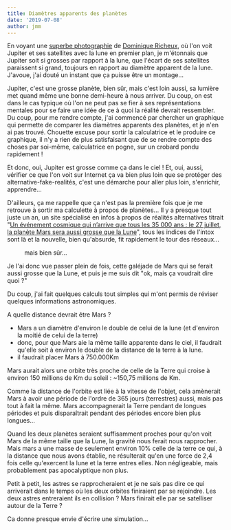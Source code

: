 ```yaml
---
title: Diamètres apparents des planètes
date: '2019-07-08'
author: jmm
---
```


En voyant une [superbe photographie](https://500px.com/photo/311677709/notre-lune-jupiter-et-ses-4-lunes-by-dominique-richeux-photography) de [Dominique Richeux](https://www.facebook.com/Photography.Domi.Art), où l'on voit Jupiter et ses satellites avec la lune en premier plan, je m'étonnais que Jupiter soit si grosses par rapport à la lune, que l'écart de ses satellites paraissent si grand, toujours en rapport au diamètre apparent de la lune. J'avoue, j'ai douté un instant que ça puisse être un montage...

Jupiter, c'est une grosse planète, bien sûr, mais c'est loin aussi, sa lumière met quand même une bonne demi-heure à nous arriver. Du coup, on est dans le cas typique où l'on ne peut pas se fier à ses représentations mentales pour se faire une idée de ce à quoi la réalité devrait ressembler. Du coup, pour me rendre compte, j'ai commencé par chercher un graphique qui permette de comparer les diamètres apparents des planètes, et je n'en ai pas trouvé. Chouette excuse pour sortir la calculatrice et le produire ce graphique, il n'y a rien de plus satisfaisant que de se rendre compte des choses par soi-même, calculatrice en pogne, sur un crobard pondu rapidement !

Et donc, oui, Jupiter est grosse comme ça dans le ciel ! Et, oui, aussi, vérifier ce que l'on voit sur Internet ça va bien plus loin que se protéger des alternative-fake-realités, c'est une démarche pour aller plus loin, s'enrichir, apprendre...

D'ailleurs, ça me rappelle que ça n'est pas la première fois que je me retrouve à sortir ma calculette à propos de planètes... Il y a presque tout juste un an, un site spécialisé en infos à propos de réalités alternatives titrait "[Un événement cosmique qui n’arrive que tous les 35 000 ans : le 27 juillet, la planète Mars sera aussi grosse que la Lune](http://www.scienceinfo.fr/le-27-juillet-la-planete-mars-sera-aussi-grosse-que-la-lune/)", tous les indices de l'intox sont là et la nouvelle, bien qu'absurde, fit rapidement le tour des réseaux...

<!-- wp:image {"id":122} -->
<figure class="wp-block-image"><img src="https://jmuffat.com/wp-content/uploads/2019/07/mars_aussi_grosse_lune_.jpg" alt="" class="wp-image-122"/><figcaption>mais bien sûr...</figcaption></figure>
<!-- /wp:image -->

Je l'ai donc vue passer plein de fois, cette galéjade de Mars qui se ferait aussi grosse que la Lune, et puis je me suis dit "ok, mais ça voudrait dire quoi ?"

Du coup, j'ai fait quelques calculs tout simples qui m'ont permis de réviser quelques informations astronomiques.

A quelle distance devrait être Mars ?

 - Mars a un diamètre d'environ le double de celui de la lune (et d'environ la moitié de celui de la terre)
 - donc, pour que Mars aie la même taille apparente dans le ciel, il faudrait qu'elle soit à environ le double de la distance de la terre à la lune.
 - il faudrait placer Mars à 750.000Km

Mars aurait alors une orbite très proche de celle de la Terre qui croise à environ 150 millions de Km du soleil : ~150,75 millions de Km.

Comme la distance de l'orbite est liée à la vitesse de l'objet, cela amènerait Mars à avoir une période de l'ordre de 365 jours (terrestres) aussi, mais pas tout à fait la même. Mars accompagnerait la Terre pendant de longues périodes et puis disparaîtrait pendant des périodes encore bien plus longues...

Quand les deux planètes seraient suffisamment proches pour qu'on voit Mars de la même taille que la Lune, la gravité nous ferait nous rapprocher. Mais mars a une masse de seulement environ 10% celle de la terre ce qui, à la distance que nous avons établie, ne résulterait qu'en une force de 2,4 fois celle qu'exercent la lune et la terre entres elles. Non négligeable, mais probablement pas apocalyptique non plus.

Petit à petit, les astres se rapprocheraient et je ne sais pas dire ce qui arriverait dans le temps où les deux orbites finiraient par se rejoindre. Les deux astres entreraient ils en collision ? Mars finirait elle par se satelliser autour de la Terre ?

Ca donne presque envie d'écrire une simulation...
